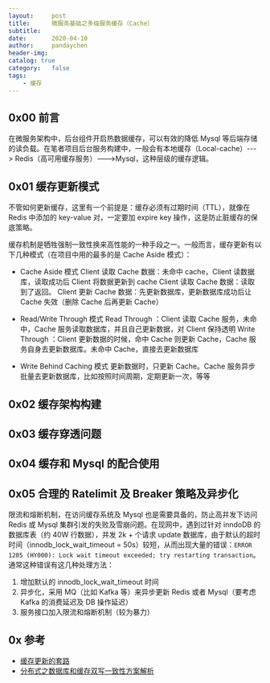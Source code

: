 ```yaml
---
layout:     post
title:      微服务基础之多级服务缓存（Cache）
subtitle:
date:       2020-04-10
author:     pandaychen
header-img:
catalog: true
category:   false
tags:
    - 缓存
---
```



##	0x00 前言

在微服务架构中，后台组件开启热数据缓存，可以有效的降低 Mysql 等后端存储的读负载。在笔者项目后台服务构建中，一般会有本地缓存（Local-cache）---> Redis（高可用缓存服务）--->Mysql，这种层级的缓存逻辑。


##	0x01	缓存更新模式

不管如何更新缓存，这里有一个前提是：缓存必须有过期时间（TTL），就像在 Redis 中添加的 key-value 对，一定要加 expire key 操作，这是防止脏缓存的保底策略。

缓存机制是牺牲强制一致性换来高性能的一种手段之一。一般而言，缓存更新有以下几种模式（在项目中用的最多的是 Cache Aside 模式）：

-	Cache Aside 模式
Client 读取 Cache 数据：未命中 cache，Client 读数据库，读取成功后 Client 将数据更新到 cache
Client 读取 Cache 数据：读取到了返回。
Client 更新 Cache 数据：先更新数据库，更新数据库成功后让 Cache 失效（删除 Cache 后再更新 Cache）

-	Read/Write Through 模式
Read Through ：Client 读取 Cache 服务，未命中，Cache 服务读取数据库，并且自己更新数据，对 Client 保持透明
Write Through ：Client 更新数据的时候，命中 Cache 则更新 Cache，Cache 服务自身去更新数据库。未命中 Cache，直接去更新数据库

-	Write Behind Caching 模式
更新数据时，只更新 Cache。Cache 服务异步批量去更新数据库，比如按照时间周期，定期更新一次，等等


##	0x02	缓存架构构建


##	0x03	缓存穿透问题


##	0x04 缓存和 Mysql 的配合使用


##	0x05 合理的 Ratelimit 及 Breaker 策略及异步化
限流和熔断机制，在访问缓存系统及 Mysql 也是需要具备的，防止高并发下访问 Redis 或 Mysql 集群引发的失败及雪崩问题。在现网中，遇到过针对 inndoDB 的数据库表（约 40W 行数据），并发 2k + 个请求 update 数据库，由于默认的超时时间（innodb_lock_wait_timeout = 50s）较短，从而出现大量的错误：`ERROR 1205 (HY000): Lock wait timeout exceeded; try restarting transaction`。通常这种错误有这几种处理方法：
1.	增加默认的 innodb_lock_wait_timeout 时间
2.	异步化，采用 MQ（比如 Kafka 等）来异步更新 Redis 或者 Mysql（要考虑 Kafka 的消费延迟及 DB 操作延迟）
3.	服务接口加入限流和熔断机制（较为暴力）

##	0x	参考
-	[缓存更新的套路](https://coolshell.cn/articles/17416.html)
-	[分布式之数据库和缓存双写一致性方案解析](https://www.cnblogs.com/rjzheng/p/9041659.html?hmsr=joyk.com&utm_source=joyk.com&utm_medium=referral)